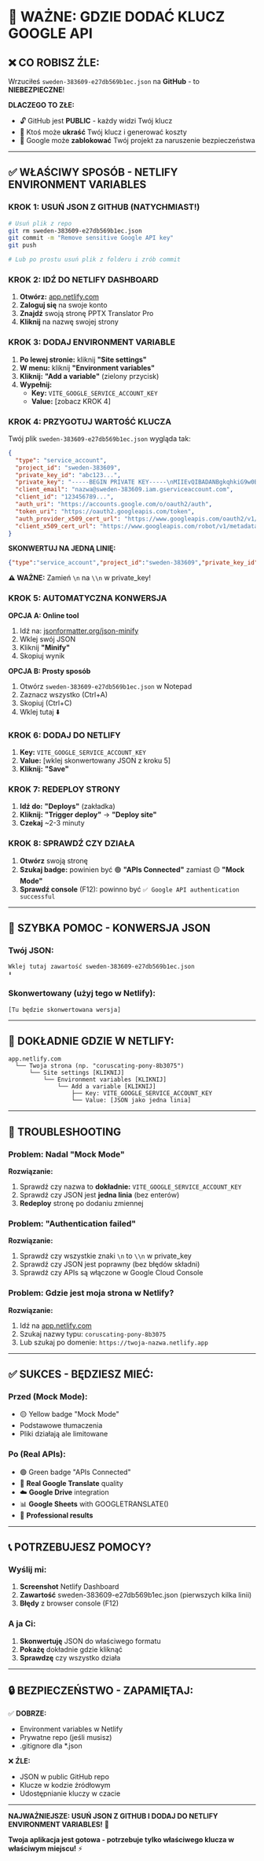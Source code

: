 # 🚨 WAŻNE: GDZIE DODAĆ KLUCZ GOOGLE API

## ❌ **CO ROBISZ ŹLE:**
Wrzuciłeś `sweden-383609-e27db569b1ec.json` na **GitHub** - to **NIEBEZPIECZNE**! 

**DLACZEGO TO ZŁE:**
- 🔓 GitHub jest **PUBLIC** - każdy widzi Twój klucz
- 💸 Ktoś może **ukraść** Twój klucz i generować koszty
- 🚫 Google może **zablokować** Twój projekt za naruszenie bezpieczeństwa

---

## ✅ **WŁAŚCIWY SPOSÓB - NETLIFY ENVIRONMENT VARIABLES**

### **KROK 1: USUŃ JSON Z GITHUB (NATYCHMIAST!)**
```bash
# Usuń plik z repo
git rm sweden-383609-e27db569b1ec.json
git commit -m "Remove sensitive Google API key"
git push

# Lub po prostu usuń plik z folderu i zrób commit
```

### **KROK 2: IDŹ DO NETLIFY DASHBOARD**
1. **Otwórz:** [app.netlify.com](https://app.netlify.com)
2. **Zaloguj się** na swoje konto
3. **Znajdź** swoją stronę PPTX Translator Pro
4. **Kliknij** na nazwę swojej strony

### **KROK 3: DODAJ ENVIRONMENT VARIABLE**
1. **Po lewej stronie:** kliknij **"Site settings"**
2. **W menu:** kliknij **"Environment variables"** 
3. **Kliknij:** **"Add a variable"** (zielony przycisk)
4. **Wypełnij:**
   - **Key:** `VITE_GOOGLE_SERVICE_ACCOUNT_KEY`
   - **Value:** [zobacz KROK 4]

### **KROK 4: PRZYGOTUJ WARTOŚĆ KLUCZA**
Twój plik `sweden-383609-e27db569b1ec.json` wygląda tak:
```json
{
  "type": "service_account",
  "project_id": "sweden-383609",
  "private_key_id": "abc123...",
  "private_key": "-----BEGIN PRIVATE KEY-----\nMIIEvQIBADANBgkqhkiG9w0BA...\n-----END PRIVATE KEY-----\n",
  "client_email": "nazwa@sweden-383609.iam.gserviceaccount.com",
  "client_id": "123456789...",
  "auth_uri": "https://accounts.google.com/o/oauth2/auth",
  "token_uri": "https://oauth2.googleapis.com/token",
  "auth_provider_x509_cert_url": "https://www.googleapis.com/oauth2/v1/certs",
  "client_x509_cert_url": "https://www.googleapis.com/robot/v1/metadata/x509/nazwa%40sweden-383609.iam.gserviceaccount.com"
}
```

**SKONWERTUJ NA JEDNĄ LINIĘ:**
```json
{"type":"service_account","project_id":"sweden-383609","private_key_id":"abc123...","private_key":"-----BEGIN PRIVATE KEY-----\\nMIIEvQIBADANBgkqhkiG9w0BA...\\n-----END PRIVATE KEY-----\\n","client_email":"nazwa@sweden-383609.iam.gserviceaccount.com","client_id":"123456789...","auth_uri":"https://accounts.google.com/o/oauth2/auth","token_uri":"https://oauth2.googleapis.com/token","auth_provider_x509_cert_url":"https://www.googleapis.com/oauth2/v1/certs","client_x509_cert_url":"https://www.googleapis.com/robot/v1/metadata/x509/nazwa%40sweden-383609.iam.gserviceaccount.com"}
```

**⚠️ WAŻNE:** Zamień `\n` na `\\n` w private_key!

### **KROK 5: AUTOMATYCZNA KONWERSJA**
**OPCJA A: Online tool**
1. Idź na: [jsonformatter.org/json-minify](https://jsonformatter.org/json-minify)
2. Wklej swój JSON
3. Kliknij **"Minify"**
4. Skopiuj wynik

**OPCJA B: Prosty sposób**
1. Otwórz `sweden-383609-e27db569b1ec.json` w Notepad
2. Zaznacz wszystko (Ctrl+A)
3. Skopiuj (Ctrl+C)
4. Wklej tutaj ⬇️

### **KROK 6: DODAJ DO NETLIFY**
1. **Key:** `VITE_GOOGLE_SERVICE_ACCOUNT_KEY`
2. **Value:** [wklej skonwertowany JSON z kroku 5]
3. **Kliknij:** **"Save"**

### **KROK 7: REDEPLOY STRONY**
1. **Idź do:** **"Deploys"** (zakładka)
2. **Kliknij:** **"Trigger deploy"** → **"Deploy site"**
3. **Czekaj** ~2-3 minuty

### **KROK 8: SPRAWDŹ CZY DZIAŁA**
1. **Otwórz** swoją stronę
2. **Szukaj badge:** powinien być 🟢 **"APIs Connected"** zamiast 🟡 **"Mock Mode"**
3. **Sprawdź console** (F12): powinno być `✅ Google API authentication successful`

---

## 🔧 **SZYBKA POMOC - KONWERSJA JSON**

### **Twój JSON:**
```
Wklej tutaj zawartość sweden-383609-e27db569b1ec.json
⬇️
```

### **Skonwertowany (użyj tego w Netlify):**
```
[Tu będzie skonwertowana wersja]
```

---

## 🎯 **DOKŁADNIE GDZIE W NETLIFY:**

```
app.netlify.com
  └── Twoja strona (np. "coruscating-pony-8b3075")
      └── Site settings [KLIKNIJ]
          └── Environment variables [KLIKNIJ]  
              └── Add a variable [KLIKNIJ]
                  ├── Key: VITE_GOOGLE_SERVICE_ACCOUNT_KEY
                  └── Value: [JSON jako jedna linia]
```

---

## 🚨 **TROUBLESHOOTING**

### **Problem: Nadal "Mock Mode"**
**Rozwiązanie:**
1. Sprawdź czy nazwa to **dokładnie:** `VITE_GOOGLE_SERVICE_ACCOUNT_KEY`
2. Sprawdź czy JSON jest **jedna linia** (bez enterów)
3. **Redeploy** stronę po dodaniu zmiennej

### **Problem: "Authentication failed"**
**Rozwiązanie:**
1. Sprawdź czy wszystkie znaki `\n` to `\\n` w private_key
2. Sprawdź czy JSON jest poprawny (bez błędów składni)
3. Sprawdź czy APIs są włączone w Google Cloud Console

### **Problem: Gdzie jest moja strona w Netlify?**
**Rozwiązanie:**
1. Idź na [app.netlify.com](https://app.netlify.com)
2. Szukaj nazwy typu: `coruscating-pony-8b3075`
3. Lub szukaj po domenie: `https://twoja-nazwa.netlify.app`

---

## ✅ **SUKCES - BĘDZIESZ MIEĆ:**

### **Przed (Mock Mode):**
- 🟡 Yellow badge "Mock Mode"
- Podstawowe tłumaczenia
- Pliki działają ale limitowane

### **Po (Real APIs):**
- 🟢 Green badge "APIs Connected"  
- 🚀 **Real Google Translate** quality
- ☁️ **Google Drive** integration
- 📊 **Google Sheets** with GOOGLETRANSLATE()
- 💎 **Professional results**

---

## 📞 **POTRZEBUJESZ POMOCY?**

### **Wyślij mi:**
1. **Screenshot** Netlify Dashboard
2. **Zawartość** sweden-383609-e27db569b1ec.json (pierwszych kilka linii)
3. **Błędy** z browser console (F12)

### **A ja Ci:**
1. **Skonwertuję** JSON do właściwego formatu
2. **Pokażę** dokładnie gdzie kliknąć
3. **Sprawdzę** czy wszystko działa

---

## 🔒 **BEZPIECZEŃSTWO - ZAPAMIĘTAJ:**

✅ **DOBRZE:**
- Environment variables w Netlify
- Prywatne repo (jeśli musisz)
- .gitignore dla *.json

❌ **ŹLE:**
- JSON w public GitHub repo
- Klucze w kodzie źródłowym
- Udostępnianie kluczy w czacie

---

**NAJWAŻNIEJSZE: USUŃ JSON Z GITHUB I DODAJ DO NETLIFY ENVIRONMENT VARIABLES!** 🚨

**Twoja aplikacja jest gotowa - potrzebuje tylko właściwego klucza w właściwym miejscu!** ⚡